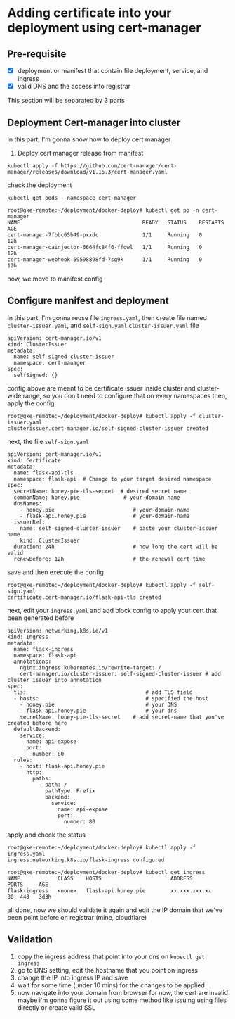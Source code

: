 # Adding certificate into your deployment using cert-manager
## Pre-requisite
- [x] deployment or manifest that contain file deployment, service, and ingress
- [x] valid DNS and the access into registrar

This section will be separated by 3 parts

## Deployment Cert-manager into cluster
In this part, I'm gonna show how to deploy cert manager

1. Deploy cert manager release from manifest
```
kubectl apply -f https://github.com/cert-manager/cert-manager/releases/download/v1.15.3/cert-manager.yaml
```
check the deployment
```
kubectl get pods --namespace cert-manager

root@gke-remote:~/deployment/docker-deploy# kubectl get po -n cert-manager
NAME                                       READY   STATUS    RESTARTS   AGE
cert-manager-7fbbc65b49-pxxdc              1/1     Running   0          12h
cert-manager-cainjector-6664fc84f6-ffqwl   1/1     Running   0          12h
cert-manager-webhook-59598898fd-7sq9k      1/1     Running   0          12h
```
now, we move to manifest config 
## Configure manifest and deployment
In this part, I'm gonna reuse file ```ingress.yaml```, then create file named ```cluster-issuer.yaml```, and ```self-sign.yaml```
```cluster-issuer.yaml``` file
```
apiVersion: cert-manager.io/v1
kind: ClusterIssuer
metadata:
  name: self-signed-cluster-issuer
  namespace: cert-manager
spec:
  selfSigned: {}
```
config above are meant to be certificate issuer inside cluster and cluster-wide range, so you don't need to configure that on every namespaces
then, apply the config
```
root@gke-remote:~/deployment/docker-deploy# kubectl apply -f cluster-issuer.yaml 
clusterissuer.cert-manager.io/self-signed-cluster-issuer created
```
next, the file ```self-sign.yaml```
```
apiVersion: cert-manager.io/v1
kind: Certificate
metadata:
  name: flask-api-tls
  namespace: flask-api  # Change to your target desired namespace
spec:
  secretName: honey-pie-tls-secret  # desired secret name
  commonName: honey.pie              # your-domain-name
  dnsNames:
    - honey.pie                         # your-domain-name
    - flask-api.honey.pie               # your-domain-name
  issuerRef:
    name: self-signed-cluster-issuer    # paste your cluster-issuer name
    kind: ClusterIssuer
  duration: 24h                         # how long the cert will be valid
  renewBefore: 12h                      # the renewal cert time
```
save and then execute the config
```
root@gke-remote:~/deployment/docker-deploy# kubectl apply -f self-sign.yaml 
certificate.cert-manager.io/flask-api-tls created
```

next, edit your ```ingress.yaml```
and add block config to apply your cert that been generated before
```
apiVersion: networking.k8s.io/v1
kind: Ingress
metadata:
  name: flask-ingress
  namespace: flask-api
  annotations:
    nginx.ingress.kubernetes.io/rewrite-target: /
    cert-manager.io/cluster-issuer: self-signed-cluster-issuer # add cluster issuer into annotation
spec:
  tls:                                      # add TLS field
  - hosts:                                  # specified the host
    - honey.pie                             # your DNS
    - flask-api.honey.pie                   # your dns
    secretName: honey-pie-tls-secret    # add secret-name that you've created before here
  defaultBackend: 
    service:
      name: api-expose
      port:
        number: 80
  rules:
    - host: flask-api.honey.pie
      http:
        paths:
          - path: /
            pathType: Prefix
            backend:
              service:
                name: api-expose
                port:
                  number: 80
```
apply and check the status
```
root@gke-remote:~/deployment/docker-deploy# kubectl apply -f ingress.yaml 
ingress.networking.k8s.io/flask-ingress configured

root@gke-remote:~/deployment/docker-deploy# kubectl get ingress
NAME            CLASS    HOSTS                      ADDRESS         PORTS     AGE
flask-ingress   <none>   flask-api.honey.pie        xx.xxx.xxx.xx   80, 443   3d3h
```
all done, now we should validate it again and edit the IP domain that we've been point before on registrar (mine, cloudflare)
## Validation
1. copy the ingress address that point into your dns on ```kubectl get ingress```
2. go to DNS setting, edit the hostname that you point on ingress
3. change the IP into ingress IP and save
4. wait for some time (under 10 mins) for the changes to be applied
5. now navigate into your domain from browser
for now, the cert are invalid maybe i'm gonna figure it out using some method like issuing using files directly or create valid SSL 
